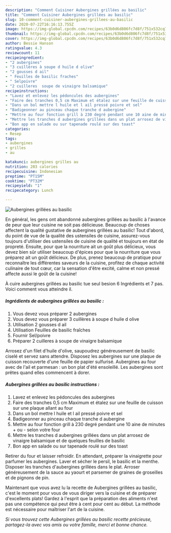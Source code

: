 ```yaml
---
description: "Comment Cuisiner Aubergines grillées au basilic"
title: "Comment Cuisiner Aubergines grillées au basilic"
slug: 10-comment-cuisiner-aubergines-grillees-au-basilic
date: 2020-07-22T16:16:13.755Z
image: https://img-global.cpcdn.com/recipes/63b0d6d806fc7d8f/751x532cq70/aubergines-grillees-au-basilic-photo-principale-de-la-recette.jpg
thumbnail: https://img-global.cpcdn.com/recipes/63b0d6d806fc7d8f/751x532cq70/aubergines-grillees-au-basilic-photo-principale-de-la-recette.jpg
cover: https://img-global.cpcdn.com/recipes/63b0d6d806fc7d8f/751x532cq70/aubergines-grillees-au-basilic-photo-principale-de-la-recette.jpg
author: Bessie Hanson
ratingvalue: 4.3
reviewcount: 11
recipeingredient:
- "2 aubergines"
- "3 cuillères à soupe d huile d olive"
- "2 gousses d ail"
- " Feuilles de basilic fraches"
- " Selpoivre"
- "2 cuilleres  soupe de vinaigre balsamique"
recipeinstructions:
- "Lavez et enlevez les pédoncules des aubergines"
- "Faire des tranches 0,5 cm Maximum et étalez sur une feuille de cuisson sur une plaque allant au four"
- "Dans un bol mettre l huile et l ail pressé poivre et sel"
- "Badigeonner au pinceau chaque tranche d aubergine"
- "Mettre au four fonction grill à 230 degré pendant une 10 aine de minutes + ou - selon votre four"
- "Mettre les tranches d aubergines grillées dans un plat arrosez de vinaigre balsamique et de quelques feuilles de basilic"
- "Bon app en salade ou sur tapenade roulé sur des toast"
categories:
- Resep
tags:
- aubergines
- grilles
- au

katakunci: aubergines grilles au 
nutrition: 203 calories
recipecuisine: Indonesian
preptime: "PT15M"
cooktime: "PT32M"
recipeyield: "1"
recipecategory: Lunch

---
```



![Aubergines grillées au basilic](https://img-global.cpcdn.com/recipes/63b0d6d806fc7d8f/751x532cq70/aubergines-grillees-au-basilic-photo-principale-de-la-recette.jpg)

En général, les gens ont abandonné aubergines grillées au basilic à l'avance de peur que leur cuisine ne soit pas délicieuse. Beaucoup de choses affectent la qualité gustative de aubergines grillées au basilic! Tout d'abord, du point de vue de la qualité des ustensiles de cuisine, assurez-vous toujours d'utiliser des ustensiles de cuisine de qualité et toujours en état de propreté. Ensuite, pour que la nourriture ait un goût plus délicieux, vous devez bien sûr utiliser beaucoup d'épices pour que la nourriture que vous préparez ait un goût délicieux. De plus, prenez beaucoup de pratique pour reconnaître les différentes saveurs de la cuisine, profitez de chaque activité culinaire de tout cœur, car la sensation d'être excité, calme et non pressé affecte aussi le goût de la cuisine!

<!--inarticleads1-->

À cuire aubergines grillées au basilic tue seul besion 6 Ingrédients et 7 pas. Voici comment vous atteindre il.

##### Ingrédients de aubergines grillées au basilic :

1. Vous devez vous préparer 2 aubergines
1. Vous devez vous préparer 3 cuillères à soupe d huile d olive
1. Utilisation 2 gousses d ail
1. Utilisation  Feuilles de basilic fraîches
1. Fournir  Sel/poivre
1. Préparer 2 cuilleres à soupe de vinaigre balsamique


Arrosez d&#39;un filet d&#39;huile d&#39;olive, saupoudrez généreusement de basilic ciselé et servez sans attendre. Disposez les aubergines sur une plaque de cuisson recouverte d&#39;une feuille de papier sulfurisé. Aubergines au four avec de l&#39;ail et parmesan : un bon plat d&#39;été ensoleillé. Les aubergines sont prêtes quand elles commencent à dorer. 

<!--inarticleads2-->

##### Aubergines grillées au basilic instructions :

1. Lavez et enlevez les pédoncules des aubergines
1. Faire des tranches 0,5 cm Maximum et étalez sur une feuille de cuisson sur une plaque allant au four
1. Dans un bol mettre l huile et l ail pressé poivre et sel
1. Badigeonner au pinceau chaque tranche d aubergine
1. Mettre au four fonction grill à 230 degré pendant une 10 aine de minutes + ou - selon votre four
1. Mettre les tranches d aubergines grillées dans un plat arrosez de vinaigre balsamique et de quelques feuilles de basilic
1. Bon app en salade ou sur tapenade roulé sur des toast


Retirer du four et laisser refroidir. En attendant, préparer la vinaigrette pour parfumer les aubergines. Laver et sécher le persil, le basilic et la menthe. Disposer les tranches d&#39;aubergines grillées dans le plat. Arroser généreusement de la sauce au yaourt et parsemer de graines de groseilles et de pignons de pin. 

<!--inarticleads1-->

<p>
Maintenant que vous avez lu la recette de Aubergines grillées au basilic, c'est le moment pour vous de vous diriger vers la cuisine et de préparer d'excellents plats! Gardez à l'esprit que la préparation des aliments n'est pas une compétence qui peut être à cent pour cent au début. La méthode est nécessaire pour maîtriser l'art de la cuisine.
</p>

<p>
<i>Si vous trouvez cette Aubergines grillées au basilic recette précieuse, partagez-la avec vos amis ou votre famille, merci et bonne chance.</i>
</p>
